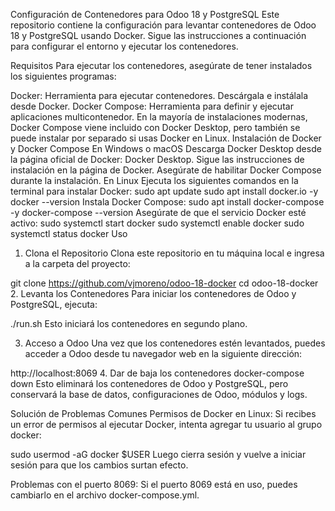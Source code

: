 Configuración de Contenedores para Odoo 18 y PostgreSQL
Este repositorio contiene la configuración para levantar contenedores de Odoo 18 y PostgreSQL usando Docker. Sigue las instrucciones a continuación para configurar el entorno y ejecutar los contenedores.

Requisitos
Para ejecutar los contenedores, asegúrate de tener instalados los siguientes programas:

Docker: Herramienta para ejecutar contenedores. Descárgala e instálala desde Docker.
Docker Compose: Herramienta para definir y ejecutar aplicaciones multicontenedor. En la mayoría de instalaciones modernas, Docker Compose viene incluido con Docker Desktop, pero también se puede instalar por separado si usas Docker en Linux.
Instalación de Docker y Docker Compose
En Windows o macOS
Descarga Docker Desktop desde la página oficial de Docker: Docker Desktop.
Sigue las instrucciones de instalación en la página de Docker. Asegúrate de habilitar Docker Compose durante la instalación.
En Linux
Ejecuta los siguientes comandos en la terminal para instalar Docker:
sudo apt update
sudo apt install docker.io -y
docker --version
Instala Docker Compose:
sudo apt install docker-compose -y
docker-compose --version
Asegúrate de que el servicio Docker esté activo:
sudo systemctl start docker
sudo systemctl enable docker
sudo systemctl status docker
Uso
1. Clona el Repositorio
Clona este repositorio en tu máquina local e ingresa a la carpeta del proyecto:

git clone https://github.com/vjmoreno/odoo-18-docker
cd odoo-18-docker
2. Levanta los Contenedores
Para iniciar los contenedores de Odoo y PostgreSQL, ejecuta:

./run.sh
Esto iniciará los contenedores en segundo plano.

3. Acceso a Odoo
Una vez que los contenedores estén levantados, puedes acceder a Odoo desde tu navegador web en la siguiente dirección:

http://localhost:8069
4. Dar de baja los contenedores
docker-compose down
Esto eliminará los contenedores de Odoo y PostgreSQL, pero conservará la base de datos, configuraciones de Odoo, módulos y logs.

Solución de Problemas Comunes
Permisos de Docker en Linux: Si recibes un error de permisos al ejecutar Docker, intenta agregar tu usuario al grupo docker:

sudo usermod -aG docker $USER
Luego cierra sesión y vuelve a iniciar sesión para que los cambios surtan efecto.

Problemas con el puerto 8069: Si el puerto 8069 está en uso, puedes cambiarlo en el archivo docker-compose.yml.
